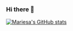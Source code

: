 ### Hi there 👋

[![Mariesa's GitHub stats](https://github-readme-stats.vercel.app/api?username=mariesaoconnell)](https://github.com/mariesaoconnell/github-readme-stats)


<!--
**mariesaoconnell/mariesaoconnell** is a ✨ _special_ ✨ repository because its `README.md` (this file) appears on your GitHub profile.

Here are some ideas to get you started:

- 🔭 I’m currently working on ...
- 🌱 I’m currently learning ...
- 👯 I’m looking to collaborate on ...
- 🤔 I’m looking for help with ...
- 💬 Ask me about ...
- 📫 How to reach me: ...
- 😄 Pronouns: ...
- ⚡ Fun fact: ...
-->
